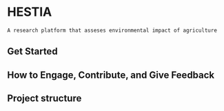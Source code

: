  # HESTIA
    A research platform that asseses environmental impact of agriculture

## Get Started

## How to Engage, Contribute, and Give Feedback

## Project structure